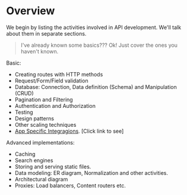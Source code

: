 # Overview
We begin by listing the activities involved in API development. We'll talk about them in separate sections.

> I've already known some basics??? Ok! Just cover the ones you haven't known.

Basic:
- Creating routes with HTTP methods
- Request/Form/Field validation
- Database: Connection, Data definition (Schema) and Manipulation (CRUD)
- Pagination and Filtering
- Authentication and Authorization
- Testing
- Design patterns
- Other scaling techniques
- [App Specific Integragions](../../Common-Software-Imps.md). [Click link to see]

Advanced implementations:
- Caching
- Search engines
- Storing and serving static files.
- Data modeling: ER diagram, Normalization and other activities.
- Architectural diagram
- Proxies: Load balancers, Content routers etc.

